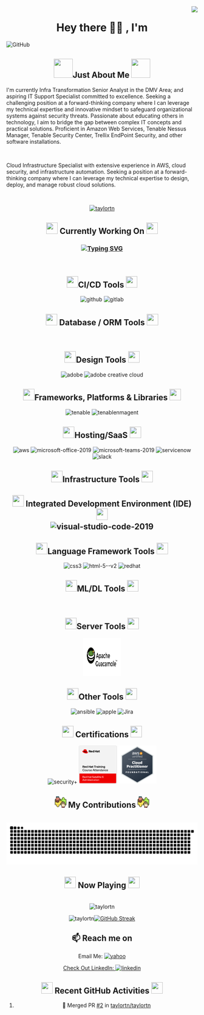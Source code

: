 
<!-- VISITOR'S BADGE-->

<img align="right" src="https://visitor-badge.laobi.icu/badge?page_id=taylortn.taylortn" />

<!--HEADING-->

<h1 align="center">Hey there 👋🏾 , I'm </h1>

<!--BANNER-->

![GitHub](https://github.com/taylortn/taylortn/assets/161537665/55874b4b-9910-448e-a8cd-74ec9c9eb2ed)

<!--INTRODUCTION-->

<h2 align="center">  <img width="50" height="50" src="https://img.icons8.com/?size=100&id=111416&format=png&color=000000"/>Just About Me <img width="50" height="50" src="https://img.icons8.com/?size=100&id=111416&format=png&color=000000"/></h2>
<p>
I'm currently Infra Transformation Senior Analyst in the DMV Area; and aspiring IT Support Specialist committed to excellence. Seeking a challenging position at a forward-thinking company where I can leverage my technical expertise and innovative mindset to safeguard organizational systems against security threats. Passionate about educating others in technology, I aim to bridge the gap between complex IT concepts and practical solutions. Proficient in Amazon Web Services, Tenable Nessus Manager, Tenable Security Center, Trellix EndPoint Security, and other software installations.
</p>
<br>

Cloud Infrastructure Specialist with extensive experience in AWS, cloud security, and infrastructure automation. Seeking a position at a forward-thinking company where I can leverage my technical expertise to design, deploy, and manage robust cloud solutions.<br>

<br>

 <p align="center"> <a href="https://github.com/ryo-ma/github-profile-trophy"><img src="https://github-profile-trophy.vercel.app/?username=taylortn" alt="taylortn" /></a> </p>
 
 <!-- CURRENT WORKING STATUS -->

<h2 align="center"><img width="30" height="30" src="https://img.icons8.com/?size=100&id=L6MlWfmzACXP&format=png&color=000000"/> Currently Working On <img width="30" height="30" src="https://img.icons8.com/?size=100&id=L6MlWfmzACXP&format=png&color=000000"/></h2>

<h3 align="center">

<a href="https://git.io/typing-svg"><img src="https://readme-typing-svg.demolab.com?font=Fira+Code&size=16&pause=50&multiline=true&random=false&width=700&height=350&lines=-+Comparing+Scans+from+Tenable+Security+Center+with+RHEL%2FWINDOW+instances;+-+Automation+of+EBS+and+AMI+Snapshots;-+Created+KMS+Keys+for+Instances;+-+Encryption+of+EBS+Volume;-+Update+Nessus+Agents;-+Updating+Versions;-+GUI+is+up+%26+accessible;-+Health+Checks+to+the+AWS+System;-+Create+Alarms+to+be+emailed+up+CPU+Utilization;-+Installing+Ansible+Playbook+on+Instances;-+Deploy+instances+to+Trellix;-+Adding+%26+removing+NACL;-+Creating+ALBs;-+Creating+new+VPCs;-+Creating+STIG+Checklists" alt="Typing SVG" /></a>
</h3>

<!-- CI/CD ICONS-->

<br>
<h2 align="center"> <img width="30" height="30" src="https://img.icons8.com/?size=100&id=119075&format=png&color=000000"/>CI/CD Tools <img width="30" height="30" src="https://img.icons8.com/?size=100&id=119075&format=png&color=000000"/> </h2>
<div align="center">

<!--GitHub--> 
 
<img width="100" height="100" src="https://img.icons8.com/clouds/100/github.png" alt="github"/>
 
<!-- GitLab  --> 

<img width="100" height="100" src="https://img.icons8.com/color/100/gitlab.png" alt="gitlab"/>
<!-- DATABASE / ORM ICONS-->

<br>
<h2 align="center"> <img width="30" height="30" src="https://img.icons8.com/?size=100&id=119075&format=png&color=000000"/> Database / ORM Tools <img width="30" height="30" src="https://img.icons8.com/?size=100&id=119075&format=png&color=000000"/> </h2>
<div align="center">

<!-- DESIGN ICONS-->

<br>
<h2 align="center"> <img width="30" height="30" src="https://img.icons8.com/?size=100&id=119075&format=png&color=000000"/>Design Tools <img width="30" height="30" src="https://img.icons8.com/?size=100&id=119075&format=png&color=000000"/> </h2>
<div align="center">

<!-- ADOBE  -->

<img width="100" height="100" src="https://img.icons8.com/?size=100&id=gav46YArUSy1&format=png&color=000000" alt="adobe"/>

<!--CREATIVE CLOUD-->
 
<img width="100" height="100" src="https://img.icons8.com/?size=100&id=41359&format=png&color=000000" alt="adobe creative cloud"/>

<!-- FRAMEWORKS,PLATFORMS & LIBRARIES ICONS-->

<br>
<h2 align="center"> <img width="30" height="30" src="https://img.icons8.com/?size=100&id=119075&format=png&color=000000"/>Frameworks, Platforms & Libraries <img width="30" height="30" src="https://img.icons8.com/?size=100&id=119075&format=png&color=000000"/> </h2>
<div align="center">

<!-- TENABLE SECURITY CENTER  -->

<img width="100" height="100" src="https://images.g2crowd.com/uploads/product/image/social_landscape/social_landscape_a56946b0f7cacc09a4f3e6844fd08b04/tenable-security-center.png" alt="tenable"/>

<!-- TENABLE NESSUS MANAGER  -->

<img width="100" height="100" src="https://www.access42.nl/wp-content/uploads/2020/01/nessus-logo.png" alt="tenablenmagent"/>

<!-- HOSTING/SaaS-->

<br>
<h2 align="center"> <img width="30" height="30" src="https://img.icons8.com/?size=100&id=119075&format=png&color=000000"/>Hosting/SaaS <img width="30" height="30" src="https://img.icons8.com/?size=100&id=119075&format=png&color=000000"/> </h2>
<div align="center">

<!--AWS-->
 
<img width="100" height="100" src="https://img.icons8.com/external-tal-revivo-shadow-tal-revivo/100/external-amazon-web-services-a-subsidiary-of-amazon-that-provides-on-demand-cloud-computing-logo-shadow-tal-revivo.png" alt="aws"/>

<!-- MICROSOFT OFFICE  --> 
 
<img width="100" height="100" src="https://img.icons8.com/fluency/100/microsoft-office-2019.png" alt="microsoft-office-2019"/>

<!-- MICROSOFT TEAMS  -->

<img width="100" height="100" src="https://img.icons8.com/fluency/100/microsoft-teams-2019.png" alt="microsoft-teams-2019"/>

<!-- SERVICE NOW  -->

<img width="100" height="100" src="https://seeklogo.com/images/S/servicenow-agent-logo-F71A6DAFCE-seeklogo.com.png" alt="servicenow"/>

<!-- SLACK  -->

<img width="100" height="100" src="https://img.icons8.com/?size=100&id=nJcA2q1aR7KO&format=png&color=000000" alt="slack"/>

<!-- INFRASTRUCTURE TOOLS -->

<br>
<h2 align="center"> <img width="30" height="30" src="https://img.icons8.com/?size=100&id=119075&format=png&color=000000"/>Infrastructure Tools <img width="30" height="30" src="https://img.icons8.com/?size=100&id=119075&format=png&color=000000"/> </h2>
<div align="center">

<!-- IDE TOOLS -->

<h2 align="center"> <img width="30" height="30" src="https://img.icons8.com/?size=100&id=119075&format=png&color=000000"/> Integrated Development Environment (IDE) <img width="30" height="30" src="https://img.icons8.com/?size=100&id=119075&format=png&color=000000"/>
<br>

<!-- VISUAL STUDIO CODE  --> 

<img width="100" height="100" src="https://img.icons8.com/fluency/100/visual-studio-code-2019.png" alt="visual-studio-code-2019"/>

<!-- TECH LANGUAGE ICONS-->

<br>
<h2 align="center"> <img width="30" height="30" src="https://img.icons8.com/?size=100&id=119075&format=png&color=000000"/>Language Framework Tools <img width="30" height="30" src="https://img.icons8.com/?size=100&id=119075&format=png&color=000000"/> </h2>
<div align="center">

<!-- CSS3  --> 
 
<img width="100" height="100" src="https://img.icons8.com/color/48/css3.png" alt="css3"/>

<!-- HTML5  --> 
<img width="100" height="100" src="https://img.icons8.com/color/100/html-5--v2.png" alt="html-5--v2"/>


<!--RED HAT-->

<img width="100" height="100" src="https://img.icons8.com/?size=100&id=17847&format=png&color=000000" alt="redhat"/>

<!-- ML/DL ICONS-->

<br>
<h2 align="center"> <img width="30" height="30" src="https://img.icons8.com/?size=100&id=119075&format=png&color=000000"/>ML/DL Tools <img width="30" height="30" src="https://img.icons8.com/?size=100&id=119075&format=png&color=000000"/> </h2>
<div align="center">

<!-- SERVER ICONS-->

<br>
<h2 align="center"> <img width="30" height="30" src="https://img.icons8.com/?size=100&id=119075&format=png&color=000000"/>Server Tools <img width="30" height="30" src="https://img.icons8.com/?size=100&id=119075&format=png&color=000000"/> </h2>
<div align="center">

<!-- APACHE GUACAMOLE  -->

<img width="100" height="100" src="https://github.com/taylortn/taylortn/blob/main/images/apache%20guac3.png" alt="guacamole"/>

<!-- OTHERS ICONS-->

<br>
<h2 align="center"> <img width="30" height="30" src="https://img.icons8.com/?size=100&id=119075&format=png&color=000000"/>Other Tools <img width="30" height="30" src="https://img.icons8.com/?size=100&id=119075&format=png&color=000000"/> </h2>
<div align="center">

 <!-- ANSIBLE  -->

<img width="100" height="100" src="https://levelupla.io/wp-content/uploads/2020/05/ansiblelogo.png" alt="ansible"/>

<!-- APPLE  -->

<img width="100" height="100" src="https://img.icons8.com/?size=100&id=uoRwwh0lz3Jp&format=png&color=000000" alt="apple"/>

<!-- JIRA  --> 

<img width="100" height="100" src="https://img.icons8.com/?size=100&id=oROcPah5ues6&format=png&color=000000" alt="Jira"/>

<br>

<!--CERTIFICATIONS-->

<h2 align="center"><img width="30" height="30" src="https://img.icons8.com/?size=100&id=GFXPq4c6LWMW&format=png&color=000000"/> Certifications <img width="30" height="30" src="https://img.icons8.com/?size=100&id=GFXPq4c6LWMW&format=png&color=000000"/></h2>

<img width="100" height="100" src="https://images.credly.com/images/131de2f5-03f5-40a7-bcce-f9ae49e3979c/twitter_thumb_201604_CompTIA_Security_2B.png" alt="security+"/>

<img width="100" height="100" src="https://github.com/taylortn/taylortn/blob/main/images/Red_Hat_Satellite_6_Administration.png" alt="satellite"/>

<img width="100" height="100" src="https://github.com/taylortn/taylortn/blob/main/images/Cloud%20Practioner.png" alt="AWS Cloud Practitioner"/>

<br>
 <h2 align="center"><img width="30" height="30" src="https://github.com/taylortn/taylortn/blob/main/images/contribution.png"/> My Contributions <img width="30" height="30" src="https://github.com/taylortn/taylortn/blob/main/images/contribution.png"/></align></h2>
 <br>
 <img alt="snake eating my contributions" src="https://raw.githubusercontent.com/taylortn/taylortn/output/github-contribution-grid-snake.svg" /> <br/>
 </div>
 
 <h2 align="center"><img width="30" height="30" src="https://img.icons8.com/?size=100&id=52979&format=png&color=000000"/> Now Playing <img width="30" height="30" src="https://img.icons8.com/?size=100&id=52979&format=png&color=000000"/></h2>

<!-- [![Spotify](https://now-playing-two-sigma.vercel.app/)]

[![Spotify](https://now-playing-m9oyoonsv-tanara-taylors-projects.vercel.app)] -->
<br>
<!--
 <details>
 <summary>⚡ GitHub Stats</summary>
  </details>
 -->
 <div align="center">
<img src="https://github-readme-stats.vercel.app/api/top-langs?username=taylortn&show_icons=true&locale=en&layout=compact" alt="taylortn" /><p>
<img src="https://github-readme-stats.vercel.app/api?username=taylortn&show_icons=true&locale=en" alt="taylortn" /><a href="https://git.io/streak-stats"><img src="https://streak-stats.demolab.com?user=taylortn&date_format=j%20M%5B%20Y%5D" alt="GitHub Streak" /></a>
</div>

<!-- ![Ta'Nara's GitHub stats](https://github-readme-stats-ebon-chi.vercel.app/api?username=taylortn&show_icons=true&theme=radical)
</div> -->

 <h2 align="center"></h2>

<h2  align="center">📫 Reach me on</h2>

<!--EMAIL-->

<!--Yahoo Email-->

Email Me: <a href="mailto:tanara.taylor@yahoo.com">
 <img width="50" height="50" src="https://img.icons8.com/?size=100&id=ZGyhlOMIhde6&format=png&color=000000" alt="yahoo"/>
 <br>

<!--LinkedIn-->

Check Out LinkedIn: <a target="_blank" href="https://www.linkedin.com/in/taylortanara/"><img width="50" height="50" src="https://img.icons8.com/?size=100&id=108812&format=png&color=000000" alt="linkedin"/>
 </a>
 </a>
</p>
 <h2 align="center"></h2>


<h2 align="center"><img width="30" height="30" src="https://img.icons8.com/?size=100&id=81155&format=png&color=000000Recent"/> Recent GitHub Activities <img width="30" height="30" src="https://img.icons8.com/?size=100&id=81155&format=png&color=000000"/>
</h2>

<!--START_SECTION:activity-->
1. 🎉 Merged PR [#2](https://github.com/taylortn/taylortn/pull/2) in [taylortn/taylortn](https://github.com/taylortn/taylortn)
<!--END_SECTION:activity-->

 
 
 
 <!--
**taylortn/taylortn** is a ✨ _special_ ✨ repository because its `README.md` (this file) appears on your GitHub profile.

Here are some ideas to get you started:

- 🔭 I’m currently working on ...
- 🌱 I’m currently learning ...
- 👯 I’m looking to collaborate on ...
- 🤔 I’m looking for help with ...
- 💬 Ask me about ...
- 📫 How to reach me: ...
- 😄 Pronouns: ...
- ⚡ Fun fact: ...
-->



[def]: https://open.spotify.com/user/312u2ozgni7szbjo3gx5l6lhpi5e